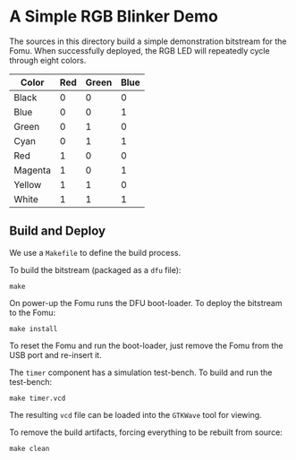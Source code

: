 # A Simple RGB Blinker Demo

The sources in this directory
build a simple demonstration bitstream
for the Fomu.
When successfully deployed,
the RGB LED will repeatedly cycle through
eight colors.

Color   | Red | Green | Blue
--------|-----|-------|-----
Black   | 0   | 0     | 0
Blue    | 0   | 0     | 1
Green   | 0   | 1     | 0
Cyan    | 0   | 1     | 1
Red     | 1   | 0     | 0
Magenta | 1   | 0     | 1
Yellow  | 1   | 1     | 0
White   | 1   | 1     | 1

## Build and Deploy

We use a `Makefile` to define the build process.

To build the bitstream (packaged as a `dfu` file):

    make

On power-up the Fomu runs the DFU boot-loader.
To deploy the bitstream to the Fomu:

    make install

To reset the Fomu and run the boot-loader,
just remove the Fomu from the USB port
and re-insert it.

The `timer` component has a simulation test-bench.
To build and run the test-bench:

    make timer.vcd

The resulting `vcd` file can be loaded into the `GTKWave` tool for viewing.

To remove the build artifacts,
forcing everything to be rebuilt from source:

    make clean
